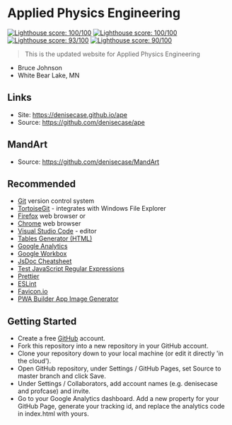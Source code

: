 # Applied Physics Engineering

[![Lighthouse score: 100/100](https://lighthouse-badge.appspot.com/?score=92&category=Performance)](https://github.com/ebidel/lighthouse-badge)
[![Lighthouse score: 100/100](https://lighthouse-badge.appspot.com/?score=100&compact&category=Accessibility)](https://github.com/ebidel/lighthouse-badge)
[![Lighthouse score: 93/100](https://lighthouse-badge.appspot.com/?score=93&compact&category=Best%20Practices)](https://github.com/ebidel/lighthouse-badge)
[![Lighthouse score: 90/100](https://lighthouse-badge.appspot.com/?score=100&compact&category=SEO)](https://github.com/ebidel/lighthouse-badge)

> This is the updated website for Applied Physics Engineering

- Bruce Johnson
- White Bear Lake, MN

## Links

* Site: <https://denisecase.github.io/ape>
* Source: <https://github.com/denisecase/ape>

## MandArt

* Source: <https://github.com/denisecase/MandArt>

## Recommended

- [Git](https://git-scm.com/download/win) version control system
- [TortoiseGit](https://tortoisegit.org/) - integrates with Windows File Explorer
- [Firefox](https://www.mozilla.org/en-US/firefox/) web browser or
- [Chrome](https://www.google.com/chrome/) web browser
- [Visual Studio Code](https://code.visualstudio.com/) - editor
- [Tables Generator (HTML)](https://www.tablesgenerator.com/html_tables)
- [Google Analytics](https://analytics.google.com/analytics/web/)
- [Google Workbox](https://developers.google.com/web/tools/workbox/)
- [JsDoc Cheatsheet](https://devhints.io/jsdoc)
- [Test JavaScript Regular Expressions](https://regexr.com/)
- [Prettier](https://prettier.io/)
- [ESLint](https://eslint.org/)
- [Favicon.io](https://favicon.io)
- [PWA Builder App Image Generator](https://www.pwabuilder.com/imageGenerator)

## Getting Started

- Create a free [GitHub](https://github.com/) account.
- Fork this repository into a new repository in your GitHub account.
- Clone your repository down to your local machine (or edit it directly 'in the cloud').
- Open GitHub repository, under Settings / GitHub Pages, set Source to master branch and click Save.
- Under Settings / Collaborators, add account names (e.g. denisecase and profcase) and invite.
- Go to your Google Analytics dashboard. Add a new property for your GitHub Page, generate your tracking id, and replace the analytics code in index.html with yours.


